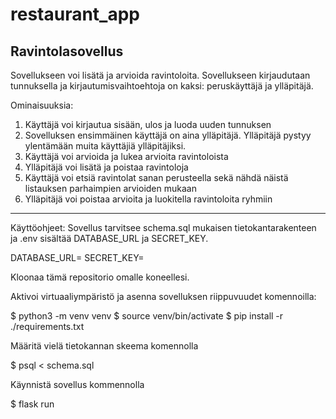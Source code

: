 # restaurant_app


Ravintolasovellus
-----------------
Sovellukseen voi lisätä ja arvioida ravintoloita. Sovellukseen kirjaudutaan tunnuksella ja kirjautumisvaihtoehtoja on kaksi: peruskäyttäjä ja ylläpitäjä.

Ominaisuuksia:
1. Käyttäjä voi kirjautua sisään, ulos ja luoda uuden tunnuksen
2. Sovelluksen ensimmäinen käyttäjä on aina ylläpitäjä. Ylläpitäjä pystyy ylentämään muita käyttäjiä ylläpitäjiksi.
3. Käyttäjä voi arvioida ja lukea arvioita ravintoloista
4. Ylläpitäjä voi lisätä ja poistaa ravintoloja
5. Käyttäjä voi etsiä ravintolat sanan perusteella sekä nähdä näistä listauksen parhaimpien arvioiden mukaan
6. Ylläpitäjä voi poistaa arvioita ja luokitella ravintoloita ryhmiin

-----------------
Käyttöohjeet:
Sovellus tarvitsee schema.sql mukaisen tietokantarakenteen ja .env sisältää DATABASE_URL ja SECRET_KEY.

DATABASE_URL=<tietokannan-paikallinen-osoite>
SECRET_KEY=<salainen-avain>

Kloonaa tämä repositorio omalle koneellesi.

Aktivoi virtuaaliympäristö ja asenna sovelluksen riippuvuudet komennoilla:

$ python3 -m venv venv
$ source venv/bin/activate
$ pip install -r ./requirements.txt

Määritä vielä tietokannan skeema komennolla

$ psql < schema.sql

Käynnistä sovellus kommennolla

$ flask run




